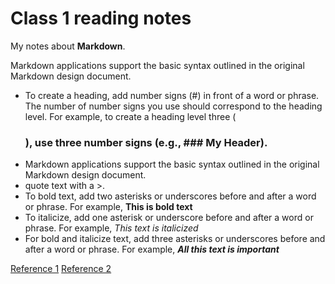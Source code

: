 # Class 1 reading notes

My notes about **Markdown**.

Markdown applications support the basic syntax outlined in the original Markdown design document.

* To create a heading, add number signs (#) in front of a word or phrase. The number of number signs you use should correspond to the heading level. For example, to create a heading level three (<h3>), use three number signs (e.g., ### My Header). 
* Markdown applications support the basic syntax outlined in the original Markdown design document.
* quote text with a >.
* To bold text, add two asterisks or underscores before and after a word or phrase. For example, **This is bold text**
* To italicize, add one asterisk or underscore before and after a word or phrase. For example,  *This text is italicized*
* For bold and italicize text, add three asterisks or underscores before and after a word or phrase. For example, ***All this text is important***
  
  
[Reference 1](https://www.markdownguide.org/basic-syntax/)
[Reference 2](https://docs.github.com/en/get-started/writing-on-github/getting-started-with-writing-and-formatting-on-github/basic-writing-and-formatting-syntax)
